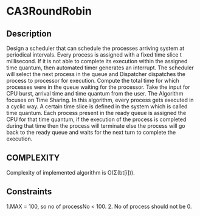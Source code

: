 # CA3RoundRobin

## Description

Design a scheduler that can schedule the processes arriving system at periodical intervals. Every process is assigned with a fixed time slice t millisecond. If it is not able to complete its execution within the assigned time quantum, then automated timer generates an interrupt. The scheduler will select the next process in the queue and Dispatcher dispatches the process to processor for execution. Compute the total time for which processes were in the queue waiting for the processor. Take the input for CPU burst, arrival time and time quantum from the user. The Algorithm focuses on Time Sharing. In this algorithm, every process gets executed in a cyclic way. A certain time slice is defined in the system which is called time quantum. Each process present in the ready queue is assigned the CPU for that time quantum, if the execution of the process is completed during that time then the process will terminate else the process will go back to the ready queue and waits for the next turn to complete the execution.


## COMPLEXITY

Complexity of implemented algorithm is O(Σ(bt[i])).

## Constraints

1.MAX = 100, so no of processNo < 100.
2. No of process should not be 0.
